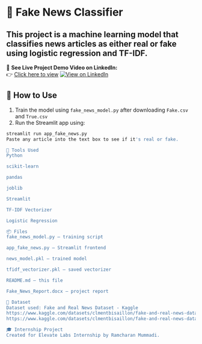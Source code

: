 # 🧪 Fake News Classifier

This project is a machine learning model that classifies news articles as either real or fake using logistic regression and TF-IDF.
---
🔗 **See Live Project Demo Video on LinkedIn:**  
👉 [Click here to view]("https://www.linkedin.com/posts/ramcharan-mummadi-5973a72a3_machinelearning-fakenews-nlp-activity-7340748043698249728-N70a?utm_source=share&utm_medium=member_desktop")
[![View on LinkedIn](https://img.shields.io/badge/Live%20Demo-LinkedIn-blue?logo=linkedin)](https://www.linkedin.com/posts/ramcharan-mummadi-5973a72a3_machinelearning-fakenews-nlp-activity-7340748043698249728-N70a?utm_source=share&utm_medium=member_desktop)


## 🚀 How to Use

1. Train the model using `fake_news_model.py` after downloading `Fake.csv` and `True.csv`
2. Run the Streamlit app using:

```bash
streamlit run app_fake_news.py
Paste any article into the text box to see if it's real or fake.

🧠 Tools Used
Python

scikit-learn

pandas

joblib

Streamlit

TF-IDF Vectorizer

Logistic Regression

📦 Files
fake_news_model.py – training script

app_fake_news.py – Streamlit frontend

news_model.pkl – trained model

tfidf_vectorizer.pkl – saved vectorizer

README.md – this file

Fake_News_Report.docx – project report

📌 Dataset
Dataset used: Fake and Real News Dataset - Kaggle
https://www.kaggle.com/datasets/clmentbisaillon/fake-and-real-news-dataset?select=Fake.csv
https://www.kaggle.com/datasets/clmentbisaillon/fake-and-real-news-dataset?select=True.csv

🎓 Internship Project
Created for Elevate Labs Internship by Ramcharan Mummadi.







